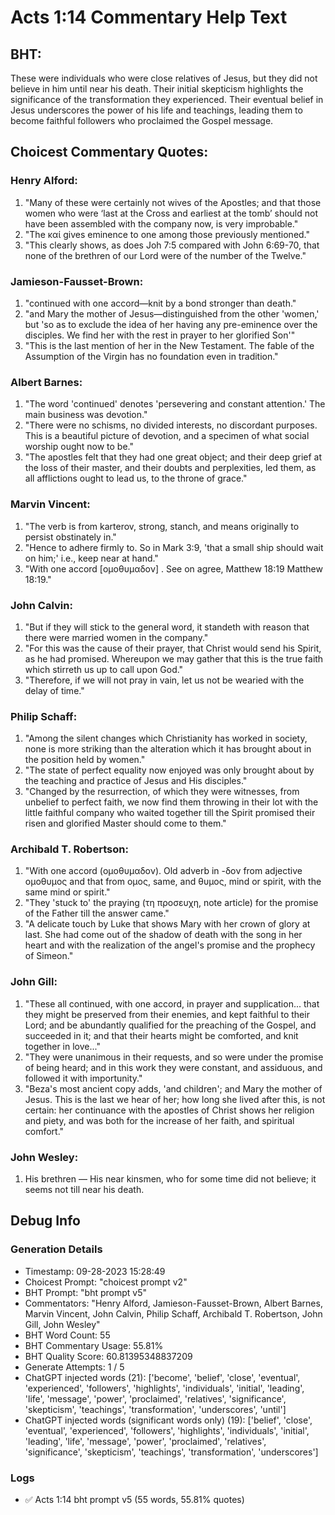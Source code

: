 # Acts 1:14 Commentary Help Text

## BHT:
These were individuals who were close relatives of Jesus, but they did not believe in him until near his death. Their initial skepticism highlights the significance of the transformation they experienced. Their eventual belief in Jesus underscores the power of his life and teachings, leading them to become faithful followers who proclaimed the Gospel message.

## Choicest Commentary Quotes:
### Henry Alford:
1. "Many of these were certainly not wives of the Apostles; and that those women who were ‘last at the Cross and earliest at the tomb’ should not have been assembled with the company now, is very improbable."
2. "The καί gives eminence to one among those previously mentioned."
3. "This clearly shows, as does Joh 7:5 compared with John 6:69-70, that none of the brethren of our Lord were of the number of the Twelve."

### Jamieson-Fausset-Brown:
1. "continued with one accord—knit
	by a bond stronger than death." 
2. "and Mary the mother of
	Jesus—distinguished from the other 'women,' but 'so
	as to exclude the idea of her having any pre-eminence over the
	disciples. We find her with the rest in prayer to her glorified Son'"
3. "This is the last mention of her in the New Testament. The
	fable of the Assumption of the Virgin has no foundation even
	in tradition."

### Albert Barnes:
1. "The word 'continued' denotes 'persevering and constant attention.' The main business was devotion."
2. "There were no schisms, no divided interests, no discordant purposes. This is a beautiful picture of devotion, and a specimen of what social worship ought now to be."
3. "The apostles felt that they had one great object; and their deep grief at the loss of their master, and their doubts and perplexities, led them, as all afflictions ought to lead us, to the throne of grace."

### Marvin Vincent:
1. "The verb is from karterov, strong, stanch, and means originally to persist obstinately in."
2. "Hence to adhere firmly to. So in Mark 3:9, 'that a small ship should wait on him;' i.e., keep near at hand."
3. "With one accord [ομοθυμαδον] . See on agree, Matthew 18:19 Matthew 18:19."

### John Calvin:
1. "But if they will stick to the general word, it standeth with reason that there were married women in the company."
2. "For this was the cause of their prayer, that Christ would send his Spirit, as he had promised. Whereupon we may gather that this is the true faith which stirreth us up to call upon God."
3. "Therefore, if we will not pray in vain, let us not be wearied with the delay of time."

### Philip Schaff:
1. "Among the silent changes which Christianity has worked in society, none is more striking than the alteration which it has brought about in the position held by women."
2. "The state of perfect equality now enjoyed was only brought about by the teaching and practice of Jesus and His disciples."
3. "Changed by the resurrection, of which they were witnesses, from unbelief to perfect faith, we now find them throwing in their lot with the little faithful company who waited together till the Spirit promised their risen and glorified Master should come to them."

### Archibald T. Robertson:
1. "With one accord (ομοθυμαδον). Old adverb in -δον from adjective ομοθυμος and that from ομος, same, and θυμος, mind or spirit, with the same mind or spirit."
2. "They 'stuck to' the praying (τη προσευχη, note article) for the promise of the Father till the answer came."
3. "A delicate touch by Luke that shows Mary with her crown of glory at last. She had come out of the shadow of death with the song in her heart and with the realization of the angel's promise and the prophecy of Simeon."

### John Gill:
1. "These all continued, with one accord, in prayer and supplication... that they might be preserved from their enemies, and kept faithful to their Lord; and be abundantly qualified for the preaching of the Gospel, and succeeded in it; and that their hearts might be comforted, and knit together in love..."
2. "They were unanimous in their requests, and so were under the promise of being heard; and in this work they were constant, and assiduous, and followed it with importunity."
3. "Beza's most ancient copy adds, 'and children'; and Mary the mother of Jesus. This is the last we hear of her; how long she lived after this, is not certain: her continuance with the apostles of Christ shows her religion and piety, and was both for the increase of her faith, and spiritual comfort."

### John Wesley:
1. His brethren — His near kinsmen, who for some time did not believe; it seems not till near his death.


## Debug Info
### Generation Details
- Timestamp: 09-28-2023 15:28:49
- Choicest Prompt: "choicest prompt v2"
- BHT Prompt: "bht prompt v5"
- Commentators: "Henry Alford, Jamieson-Fausset-Brown, Albert Barnes, Marvin Vincent, John Calvin, Philip Schaff, Archibald T. Robertson, John Gill, John Wesley"
- BHT Word Count: 55
- BHT Commentary Usage: 55.81%
- BHT Quality Score: 60.81395348837209
- Generate Attempts: 1 / 5
- ChatGPT injected words (21):
	['become', 'belief', 'close', 'eventual', 'experienced', 'followers', 'highlights', 'individuals', 'initial', 'leading', 'life', 'message', 'power', 'proclaimed', 'relatives', 'significance', 'skepticism', 'teachings', 'transformation', 'underscores', 'until']
- ChatGPT injected words (significant words only) (19):
	['belief', 'close', 'eventual', 'experienced', 'followers', 'highlights', 'individuals', 'initial', 'leading', 'life', 'message', 'power', 'proclaimed', 'relatives', 'significance', 'skepticism', 'teachings', 'transformation', 'underscores']

### Logs
- ✅ Acts 1:14 bht prompt v5 (55 words, 55.81% quotes)